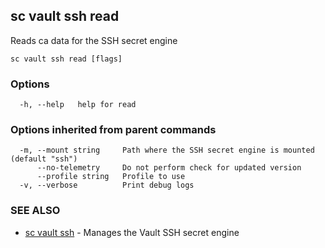 ## sc vault ssh read

Reads ca data for the SSH secret engine

```
sc vault ssh read [flags]
```

### Options

```
  -h, --help   help for read
```

### Options inherited from parent commands

```
  -m, --mount string     Path where the SSH secret engine is mounted (default "ssh")
      --no-telemetry     Do not perform check for updated version
      --profile string   Profile to use
  -v, --verbose          Print debug logs
```

### SEE ALSO

* [sc vault ssh](sc_vault_ssh.md)	 - Manages the Vault SSH secret engine

